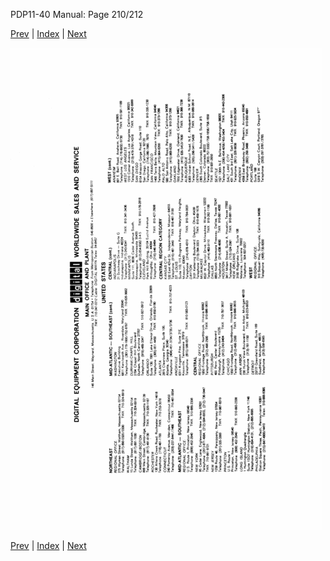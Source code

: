 PDP11-40 Manual: Page 210/212

[Prev](pdp11-40-000209.html) | [Index](index.html) | [Next](pdp11-40-000211.html)

![](pdp11-40-000210.gif)

[Prev](pdp11-40-000209.html) | [Index](index.html) | [Next](pdp11-40-000211.html)

